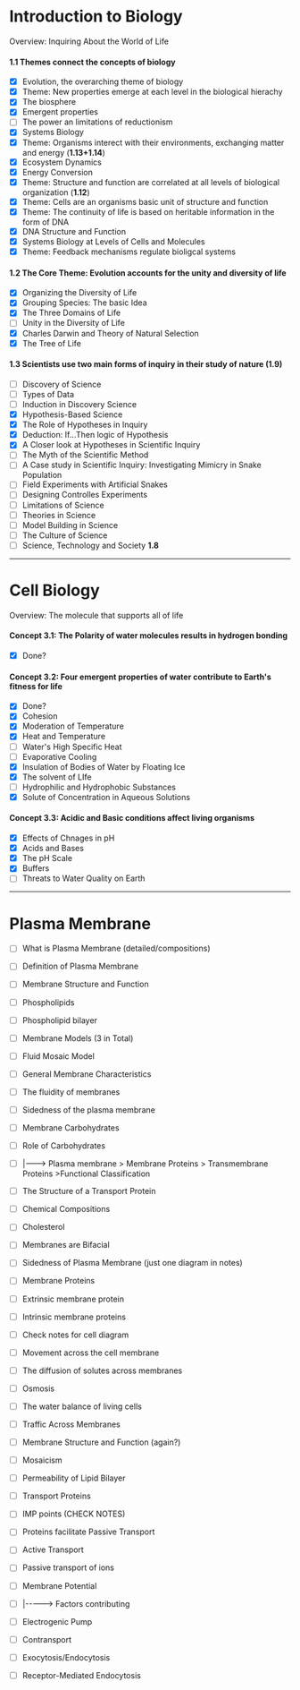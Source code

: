 # Introduction to Biology

Overview: Inquiring About the World of Life

#### 1.1 Themes connect the concepts of biology
 - [x] Evolution, the overarching theme of biology
 - [x] Theme: New properties emerge at each level in the biological hierachy
 - [x] The biosphere
 - [x] Emergent properties
 - [ ] The power an limitations of reductionism
 - [x] Systems Biology
 - [x] Theme: Organisms interect with their environments, exchanging matter and energy (**1.13+1.14**)
 - [x] Ecosystem Dynamics
 - [x] Energy Conversion
 - [x] Theme: Structure and function are correlated at all levels of biological organization (**1.12**)
 - [x] Theme: Cells are an organisms basic unit of structure and function
 - [x] Theme: The continuity of life is based on heritable information in the form of DNA
 - [x] DNA Structure and Function
 - [x] Systems Biology at Levels of Cells and Molecules
 - [x] Theme: Feedback mechanisms regulate bioligcal systems

#### 1.2 The Core Theme: Evolution accounts for the unity and diversity of life
- [x] Organizing the Diversity of Life
- [x] Grouping Species: The basic Idea
- [x] The Three Domains of Life
- [ ] Unity in the Diversity of Life
- [x] Charles Darwin and Theory of Natural Selection
- [x] The Tree of Life

#### 1.3 Scientists use two main forms of inquiry in their study of nature (**1.9**)
- [ ] Discovery of Science
- [ ] Types of Data
- [ ] Induction in Discovery Science
- [x] Hypothesis-Based Science
- [x] The Role of Hypotheses in Inquiry
- [x] Deduction: If...Then logic of Hypothesis
- [x] A Closer look at Hypotheses in Scientific Inquiry
- [ ] The Myth of the Scientific Method
- [ ] A Case study in Scientific Inquiry: Investigating Mimicry in Snake Population
- [ ] Field Experiments with Artificial Snakes
- [ ] Designing Controlles Experiments
- [ ] Limitations of Science
- [ ] Theories in Science
- [ ] Model Building in Science
- [ ] The Culture of Science
- [ ] Science, Technology and Society **1.8**

--------------------------------------

# Cell Biology

Overview: The molecule that supports all of life

#### Concept 3.1: The Polarity of water molecules results in hydrogen bonding

- [x] Done?

#### Concept 3.2: Four emergent properties of water contribute to Earth's fitness for life

- [x] Done?
- [x] Cohesion
- [x] Moderation of Temperature
- [x] Heat and Temperature
- [ ] Water's High Specific Heat
- [ ] Evaporative Cooling
- [x] Insulation of Bodies of Water by Floating Ice
- [x] The solvent of LIfe
- [ ] Hydrophilic and Hydrophobic Substances
- [x] Solute of Concentration in Aqueous Solutions

#### Concept 3.3: Acidic and Basic conditions affect living organisms

- [x] Effects of Chnages in pH
- [x] Acids and Bases
- [x] The pH Scale
- [x] Buffers
- [ ] Threats to Water Quality on Earth

----------------

# Plasma Membrane

- [ ] What is Plasma Membrane (detailed/compositions)
- [ ] Definition of Plasma Membrane
- [ ] Membrane Structure and Function
- [ ] Phospholipids
- [ ] Phospholipid bilayer
- [ ] Membrane Models (3 in Total)
- [ ] Fluid Mosaic Model
- [ ] General Membrane Characteristics
- [ ] The fluidity of membranes
- [ ] Sidedness of the plasma membrane
- [ ] Membrane Carbohydrates
- [ ] Role of Carbohydrates
- [ ] |---> Plasma membrane > Membrane Proteins > Transmembrane Proteins >Functional Classification
- [ ] The Structure of a Transport Protein
- [ ] Chemical Compositions

- [ ] Cholesterol
- [ ] Membranes are Bifacial
- [ ] Sidedness of Plasma Membrane (just one diagram in notes)
- [ ] Membrane Proteins
- [ ] Extrinsic membrane protein
- [ ] Intrinsic membrane proteins
- [ ] Check notes for cell diagram
- [ ] Movement across the cell membrane
- [ ] The diffusion of solutes across membranes
- [ ] Osmosis
- [ ] The water balance of living cells
- [ ] Traffic Across Membranes
- [ ] Membrane Structure and Function (again?)
- [ ] Mosaicism
- [ ] Permeability of Lipid Bilayer
- [ ] Transport Proteins
- [ ] IMP points (CHECK NOTES)
- [ ] Proteins facilitate Passive Transport
- [ ] Active Transport
- [ ] Passive transport of ions 
- [ ] Membrane Potential 
- [ ] |-----> Factors contributing
- [ ] Electrogenic Pump
- [ ] Contransport
- [ ] Exocytosis/Endocytosis
- [ ] Receptor-Mediated Endocytosis